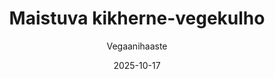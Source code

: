 ---
title: "Maistuva kikherne-vegekulho"
image: "https://vegaanibotti.lauravuo.me/2025/10/2025-10-17_small.png"
date: 2025-10-17
receipt_url: "https://vegaanihaaste.fi/reseptit/maistuva-kikherne-vegekulho"
author: "Vegaanihaaste"
---